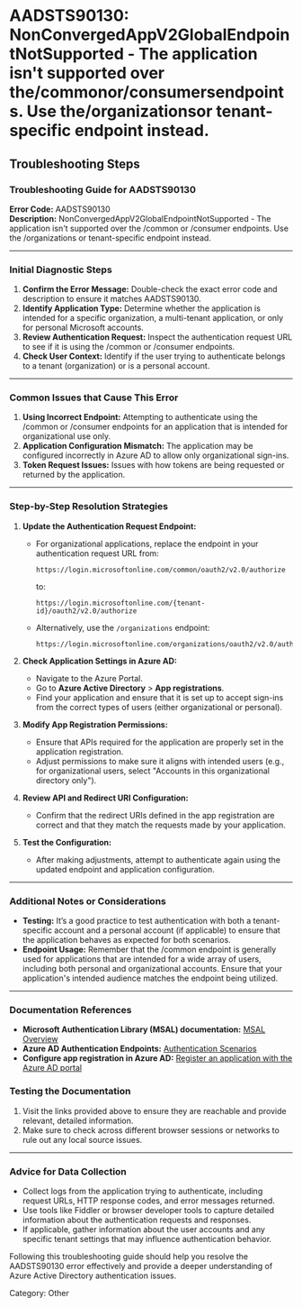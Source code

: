 # AADSTS90130: NonConvergedAppV2GlobalEndpointNotSupported - The application isn't supported over the/commonor/consumersendpoints. Use the/organizationsor tenant-specific endpoint instead.


## Troubleshooting Steps
### Troubleshooting Guide for AADSTS90130

**Error Code:** AADSTS90130  
**Description:** NonConvergedAppV2GlobalEndpointNotSupported - The application isn't supported over the /common or /consumer endpoints. Use the /organizations or tenant-specific endpoint instead.

---

### Initial Diagnostic Steps

1. **Confirm the Error Message:** Double-check the exact error code and description to ensure it matches AADSTS90130.
2. **Identify Application Type:** Determine whether the application is intended for a specific organization, a multi-tenant application, or only for personal Microsoft accounts.
3. **Review Authentication Request:** Inspect the authentication request URL to see if it is using the /common or /consumer endpoints.
4. **Check User Context:** Identify if the user trying to authenticate belongs to a tenant (organization) or is a personal account.

---

### Common Issues that Cause This Error

1. **Using Incorrect Endpoint:** Attempting to authenticate using the /common or /consumer endpoints for an application that is intended for organizational use only.
2. **Application Configuration Mismatch:** The application may be configured incorrectly in Azure AD to allow only organizational sign-ins.
3. **Token Request Issues:** Issues with how tokens are being requested or returned by the application.

---

### Step-by-Step Resolution Strategies

1. **Update the Authentication Request Endpoint:**
   - For organizational applications, replace the endpoint in your authentication request URL from:
     ```
     https://login.microsoftonline.com/common/oauth2/v2.0/authorize
     ```
     to:
     ```
     https://login.microsoftonline.com/{tenant-id}/oauth2/v2.0/authorize
     ```
   - Alternatively, use the `/organizations` endpoint:
     ```
     https://login.microsoftonline.com/organizations/oauth2/v2.0/authorize
     ```

2. **Check Application Settings in Azure AD:**
   - Navigate to the Azure Portal.
   - Go to **Azure Active Directory** > **App registrations**.
   - Find your application and ensure that it is set up to accept sign-ins from the correct types of users (either organizational or personal).

3. **Modify App Registration Permissions:**
   - Ensure that APIs required for the application are properly set in the application registration.
   - Adjust permissions to make sure it aligns with intended users (e.g., for organizational users, select "Accounts in this organizational directory only").

4. **Review API and Redirect URI Configuration:**
   - Confirm that the redirect URIs defined in the app registration are correct and that they match the requests made by your application.

5. **Test the Configuration:**
   - After making adjustments, attempt to authenticate again using the updated endpoint and application configuration.

---

### Additional Notes or Considerations

- **Testing:** It’s a good practice to test authentication with both a tenant-specific account and a personal account (if applicable) to ensure that the application behaves as expected for both scenarios.
- **Endpoint Usage:** Remember that the /common endpoint is generally used for applications that are intended for a wide array of users, including both personal and organizational accounts. Ensure that your application's intended audience matches the endpoint being utilized.

---

### Documentation References

- **Microsoft Authentication Library (MSAL) documentation:** [MSAL Overview](https://docs.microsoft.com/en-us/azure/active-directory/develop/msal-overview)
- **Azure AD Authentication Endpoints:** [Authentication Scenarios](https://docs.microsoft.com/en-us/azure/active-directory/develop/v2-oauth2-auth-code-flow#authentication-endpoints)
- **Configure app registration in Azure AD:** [Register an application with the Azure AD portal](https://docs.microsoft.com/en-us/azure/active-directory/develop/quickstart-register-app)

### Testing the Documentation

1. Visit the links provided above to ensure they are reachable and provide relevant, detailed information.
2. Make sure to check across different browser sessions or networks to rule out any local source issues.

---

### Advice for Data Collection

- Collect logs from the application trying to authenticate, including request URLs, HTTP response codes, and error messages returned.
- Use tools like Fiddler or browser developer tools to capture detailed information about the authentication requests and responses.
- If applicable, gather information about the user accounts and any specific tenant settings that may influence authentication behavior.

Following this troubleshooting guide should help you resolve the AADSTS90130 error effectively and provide a deeper understanding of Azure Active Directory authentication issues.

Category: Other